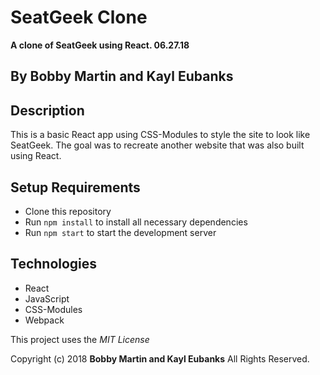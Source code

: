 # SeatGeek Clone
**A clone of SeatGeek using React. 06.27.18**

## By Bobby Martin and Kayl Eubanks

## Description
This is a basic React app using CSS-Modules to style the site to look like SeatGeek. The goal was to recreate another website that was also built using React.

## Setup Requirements

* Clone this repository
* Run `npm install` to install all necessary dependencies
* Run `npm start` to start the development server

## Technologies
* React
* JavaScript
* CSS-Modules
* Webpack

This project uses the _MIT License_  

Copyright (c) 2018 **Bobby Martin and Kayl Eubanks** All Rights Reserved.
